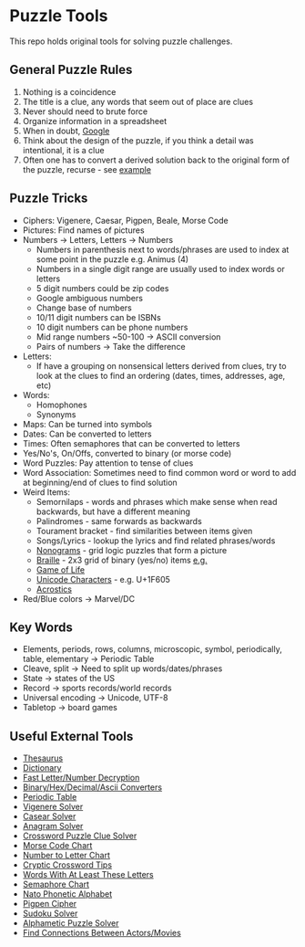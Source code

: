 # Puzzle Tools
This repo holds original tools for solving puzzle challenges.

## General Puzzle Rules
1. Nothing is a coincidence
2. The title is a clue, any words that seem out of place are clues
3. Never should need to brute force
4. Organize information in a spreadsheet
5. When in doubt, <a href="http://i.imgur.com/3cN3yR9.jpg" target="_blank">Google</a>
6. Think about the design of the puzzle, if you think a detail was intentional, it is a clue
7. Often one has to convert a derived solution back to the original form of the puzzle, recurse - see [example](https://www.collegepuzzlechallenge.com/Puzzles/ViewPuzzle.ashx?id=1320&view=solution)

## Puzzle Tricks
- Ciphers: Vigenere, Caesar, Pigpen, Beale, Morse Code
- Pictures: Find names of pictures
- Numbers -> Letters, Letters -> Numbers
  - Numbers in parenthesis next to words/phrases are used to index at some point in the puzzle e.g. Animus (4)
  - Numbers in a single digit range are usually used to index words or letters
  - 5 digit numbers could be zip codes
  - Google ambiguous numbers
  - Change base of numbers
  - 10/11 digit numbers can be ISBNs
  - 10 digit numbers can be phone numbers
  - Mid range numbers ~50-100 -> ASCII conversion
  - Pairs of numbers -> Take the difference
- Letters:
  - If have a grouping on nonsensical letters derived from clues, try to look at the clues to find an ordering (dates, times, addresses, age, etc)
- Words:
  - Homophones
  - Synonyms
- Maps: Can be turned into symbols
- Dates: Can be converted to letters
- Times: Often semaphores that can be converted to letters
- Yes/No's, On/Offs, converted to binary (or morse code)
- Word Puzzles: Pay attention to tense of clues
- Word Association: Sometimes need to find common word or word to add at beginning/end of clues to find solution
- Weird Items:
  - Semornilaps - words and phrases which make sense when read backwards, but have a different meaning
  - Palindromes - same forwards as backwards
  - Tourament bracket - find similarities between items given
  - Songs/Lyrics - lookup the lyrics and find related phrases/words
  - [Nonograms](https://en.wikipedia.org/wiki/Nonogram) - grid logic puzzles that form a picture
  - [Braille](https://faqs.neoseeker.com/Games/GBA/pokemon_emerald_braille_jax06.png) - 2x3 grid of binary (yes/no) items [e.g.](https://www.collegepuzzlechallenge.com/Puzzles/ViewPuzzle.ashx?id=1325&view=solution)
  - [Game of Life](https://en.wikipedia.org/wiki/Conway%27s_Game_of_Life)
  - [Unicode Characters](http://unicodelookup.com/) - e.g. U+1F605
  - [Acrostics](https://en.wikipedia.org/wiki/Acrostic_(puzzle))
 - Red/Blue colors -> Marvel/DC
  
## Key Words
- Elements, periods, rows, columns, microscopic, symbol, periodically, table, elementary -> Periodic Table
- Cleave, split -> Need to split up words/dates/phrases
- State -> states of the US
- Record -> sports records/world records
- Universal encoding -> Unicode, UTF-8
- Tabletop -> board games

## Useful External Tools
- [Thesaurus](http://www.thesaurus.com/)
- [Dictionary](http://www.dictionary.com/)
- [Fast Letter/Number Decryption](http://rumkin.com/tools/cipher/numbers.php)
- [Binary/Hex/Decimal/Ascii Converters](http://www.binaryhexconverter.com/)
- [Periodic Table](http://www.ptable.com/)
- [Vigenere Solver](http://www.mygeocachingprofile.com/codebreaker.vigenerecipher.aspx)
- [Casear Solver](https://www.nayuki.io/page/automatic-caesar-cipher-breaker-javascript)
- [Anagram Solver](http://www.ssynth.co.uk/~gay/anagram.html)
- [Crossword Puzzle Clue Solver](http://www.oneacross.com/)
- [Morse Code Chart](https://upload.wikimedia.org/wikipedia/commons/thumb/b/b5/International_Morse_Code.svg/500px-International_Morse_Code.svg.png)
- [Number to Letter Chart](https://loganstatta.files.wordpress.com/2014/11/ordeng.jpg)
- [Cryptic Crossword Tips](https://www.theguardian.com/lifeandstyle/2014/sep/12/how-to-solve-cryptic-crossword-clues)
- [Words With At Least These Letters](http://www.dcode.fr/words-containing)
- [Semaphore Chart](https://upload.wikimedia.org/wikipedia/commons/0/0a/Semaphore_Signals_A-Z.jpg)
- [Nato Phonetic Alphabet](https://upload.wikimedia.org/wikipedia/commons/e/e0/FAA_Phonetic_and_Morse_Chart2.svg)
- [Pigpen Cipher](https://upload.wikimedia.org/wikipedia/commons/thumb/3/36/Pigpen_cipher_key.svg/1024px-Pigpen_cipher_key.svg.png)
- [Sudoku Solver](http://www.sudoku-solutions.com/)
- [Alphametic Puzzle Solver](http://www.tkcs-collins.com/truman/alphamet/alpha_solve.shtml)
- [Find Connections Between Actors/Movies](http://www.omive.com/)
